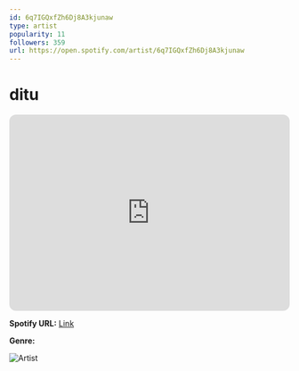 ```yaml
---
id: 6q7IGQxfZh6Dj8A3kjunaw
type: artist
popularity: 11
followers: 359
url: https://open.spotify.com/artist/6q7IGQxfZh6Dj8A3kjunaw
---
```

# ditu

<iframe style="border-radius:12px" src="https://open.spotify.com/embed/artist/6q7IGQxfZh6Dj8A3kjunaw" width="100%" height="352" frameBorder="0" allowfullscreen="" allow="autoplay; clipboard-write; encrypted-media; fullscreen; picture-in-picture" loading="lazy"></iframe>

**Spotify URL:** [Link](https://open.spotify.com/artist/6q7IGQxfZh6Dj8A3kjunaw)

**Genre:** 

![Artist](https://i.scdn.co/image/ab6761610000e5eb2f777435b53a0b5bf4ce1b01)
